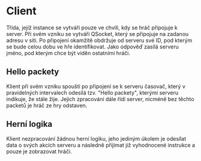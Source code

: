 # Client #

Třída, jejíž instance se vytváří pouze ve chvíli, kdy se hráč připojuje k server. Při svém vzniku se vytváří QSocket, který se připojuje na zadanou adresu v síti. Po připojení okamžitě obdržuje od serveru své ID, pod kterým se bude celou dobu ve hře identifikovat. Jako odpověď zasílá serveru jméno, pod kterým chce být viděn ostatními hráči.

## Hello packety ##

Klient při svém vzniku spouští po připojení se k serveru časovač, který v pravidelných intervalech odesílá tzv. "Hello packety", kterými serveru indikuje, že stále žije. Jejich zpracování dále řídí server, nicméně bez těchto packetů je hráč ze hry odstaven.

## Herní logika ##

Klient nezpracování žádnou herní logiku, jeho jediným úkolem je odesílat data o svých akcích serveru a následně přijímat již vyhodnocené instrukce a pouze je zobrazovat hráči.
